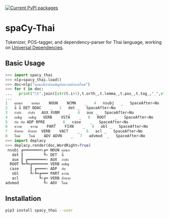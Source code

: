[![Current PyPI packages](https://badge.fury.io/py/spacy-thai.svg)](https://pypi.org/project/spacy-thai/)

# spaCy-Thai

Tokenizer, POS-tagger, and dependency-parser for Thai language, working on [Universal Dependencies](https://github.com/UniversalDependencies/UD_Thai-PUD).

## Basic Usage

```py
>>> import spacy_thai
>>> nlp=spacy_thai.load()
>>> doc=nlp("แผนกนี้กำลังเผชิญกับความท้าทายใหม่")
>>> for t in doc:
...   print("\t".join([str(t.i+1),t.orth_,t.lemma_,t.pos_,t.tag_,"_",str(0 if t.head==t else t.head.i+1),t.dep_,"_","_" if t.whitespace_ else "SpaceAfter=No"]))
...
1	แผนก	แผนก	NOUN	NCMN	_	4	nsubj	_	SpaceAfter=No
2	นี้	นี้	DET	DDAC	_	1	det	_	SpaceAfter=No
3	กำลัง	กำลัง	AUX	XVBM	_	4	aux	_	SpaceAfter=No
4	เผชิญ	เผชิญ	VERB	VSTA	_	0	ROOT	_	SpaceAfter=No
5	กับ	กับ	ADP	RPRE	_	6	case	_	SpaceAfter=No
6	ความ	ความ	PART	FIXN	_	4	obl	_	SpaceAfter=No
7	ท้าทาย	ท้าทาย	VERB	VACT	_	6	acl	_	SpaceAfter=No
8	ใหม่	ใหม่	ADV	ADVN	_	7	advmod	_	SpaceAfter=No
>>> import deplacy
>>> deplacy.render(doc,WordRight=True)
 nsubj ╔════════>╔═ NOUN แผนก
   det ║         ╚> DET  นี้
   aux ║ ╔════════> AUX  กำลัง
  ROOT ╚═╚═╔═══════ VERB เผชิญ
  case     ║ ╔════> ADP  กับ
   obl     ╚>╚═╔═══ PART ความ
   acl         ╚>╔═ VERB ท้าทาย
advmod           ╚> ADV  ใหม่
```

## Installation

```sh
pip3 install spacy_thai --user
```

